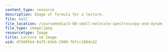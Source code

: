 ```yaml
---
content_type: resource
description: Image of formula for a lecture.
file: null
file_location: /coursemedia/5-80-small-molecule-spectroscopy-and-dynamics-fall-2008/dfb005b48a75b3eb2980fbfcc100dc62_lec14image1.jpg
file_type: image/jpeg
resourcetype: Image
title: Lecture 14 Image
uid: dfb005b4-8a75-b3eb-2980-fbfcc100dc62
---
```

